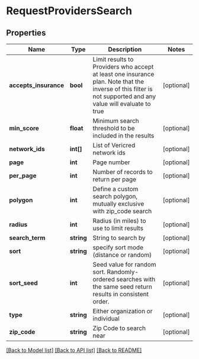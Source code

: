 # RequestProvidersSearch

## Properties
Name | Type | Description | Notes
------------ | ------------- | ------------- | -------------
**accepts_insurance** | **bool** | Limit results to Providers who accept at least one insurance         plan.  Note that the inverse of this filter is not supported and         any value will evaluate to true | [optional] 
**min_score** | **float** | Minimum search threshold to be included in the results | [optional] 
**network_ids** | **int[]** | List of Vericred network ids | [optional] 
**page** | **int** | Page number | [optional] 
**per_page** | **int** | Number of records to return per page | [optional] 
**polygon** | **int** | Define a custom search polygon, mutually exclusive with zip_code search | [optional] 
**radius** | **int** | Radius (in miles) to use to limit results | [optional] 
**search_term** | **string** | String to search by | [optional] 
**sort** | **string** | specify sort mode (distance or random) | [optional] 
**sort_seed** | **int** | Seed value for random sort. Randomly-ordered searches with the same seed return results in consistent order. | [optional] 
**type** | **string** | Either organization or individual | [optional] 
**zip_code** | **string** | Zip Code to search near | [optional] 

[[Back to Model list]](../README.md#documentation-for-models) [[Back to API list]](../README.md#documentation-for-api-endpoints) [[Back to README]](../README.md)


